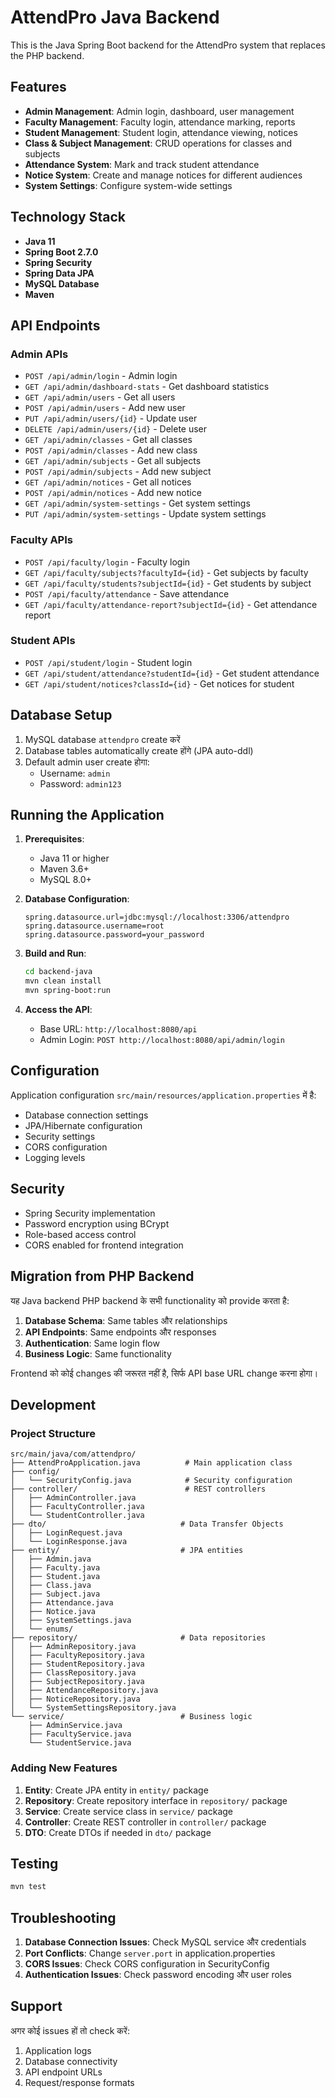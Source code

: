 # AttendPro Java Backend

This is the Java Spring Boot backend for the AttendPro system that replaces the PHP backend.

## Features

- **Admin Management**: Admin login, dashboard, user management
- **Faculty Management**: Faculty login, attendance marking, reports
- **Student Management**: Student login, attendance viewing, notices
- **Class & Subject Management**: CRUD operations for classes and subjects
- **Attendance System**: Mark and track student attendance
- **Notice System**: Create and manage notices for different audiences
- **System Settings**: Configure system-wide settings

## Technology Stack

- **Java 11**
- **Spring Boot 2.7.0**
- **Spring Security**
- **Spring Data JPA**
- **MySQL Database**
- **Maven**

## API Endpoints

### Admin APIs
- `POST /api/admin/login` - Admin login
- `GET /api/admin/dashboard-stats` - Get dashboard statistics
- `GET /api/admin/users` - Get all users
- `POST /api/admin/users` - Add new user
- `PUT /api/admin/users/{id}` - Update user
- `DELETE /api/admin/users/{id}` - Delete user
- `GET /api/admin/classes` - Get all classes
- `POST /api/admin/classes` - Add new class
- `GET /api/admin/subjects` - Get all subjects
- `POST /api/admin/subjects` - Add new subject
- `GET /api/admin/notices` - Get all notices
- `POST /api/admin/notices` - Add new notice
- `GET /api/admin/system-settings` - Get system settings
- `PUT /api/admin/system-settings` - Update system settings

### Faculty APIs
- `POST /api/faculty/login` - Faculty login
- `GET /api/faculty/subjects?facultyId={id}` - Get subjects by faculty
- `GET /api/faculty/students?subjectId={id}` - Get students by subject
- `POST /api/faculty/attendance` - Save attendance
- `GET /api/faculty/attendance-report?subjectId={id}` - Get attendance report

### Student APIs
- `POST /api/student/login` - Student login
- `GET /api/student/attendance?studentId={id}` - Get student attendance
- `GET /api/student/notices?classId={id}` - Get notices for student

## Database Setup

1. MySQL database `attendpro` create करें
2. Database tables automatically create होंगे (JPA auto-ddl)
3. Default admin user create होगा:
   - Username: `admin`
   - Password: `admin123`

## Running the Application

1. **Prerequisites**:
   - Java 11 or higher
   - Maven 3.6+
   - MySQL 8.0+

2. **Database Configuration**:
   ```properties
   spring.datasource.url=jdbc:mysql://localhost:3306/attendpro
   spring.datasource.username=root
   spring.datasource.password=your_password
   ```

3. **Build and Run**:
   ```bash
   cd backend-java
   mvn clean install
   mvn spring-boot:run
   ```

4. **Access the API**:
   - Base URL: `http://localhost:8080/api`
   - Admin Login: `POST http://localhost:8080/api/admin/login`

## Configuration

Application configuration `src/main/resources/application.properties` में है:

- Database connection settings
- JPA/Hibernate configuration
- Security settings
- CORS configuration
- Logging levels

## Security

- Spring Security implementation
- Password encryption using BCrypt
- Role-based access control
- CORS enabled for frontend integration

## Migration from PHP Backend

यह Java backend PHP backend के सभी functionality को provide करता है:

1. **Database Schema**: Same tables और relationships
2. **API Endpoints**: Same endpoints और responses
3. **Authentication**: Same login flow
4. **Business Logic**: Same functionality

Frontend को कोई changes की जरूरत नहीं है, सिर्फ API base URL change करना होगा।

## Development

### Project Structure
```
src/main/java/com/attendpro/
├── AttendProApplication.java          # Main application class
├── config/
│   └── SecurityConfig.java            # Security configuration
├── controller/                        # REST controllers
│   ├── AdminController.java
│   ├── FacultyController.java
│   └── StudentController.java
├── dto/                              # Data Transfer Objects
│   ├── LoginRequest.java
│   └── LoginResponse.java
├── entity/                           # JPA entities
│   ├── Admin.java
│   ├── Faculty.java
│   ├── Student.java
│   ├── Class.java
│   ├── Subject.java
│   ├── Attendance.java
│   ├── Notice.java
│   ├── SystemSettings.java
│   └── enums/
├── repository/                       # Data repositories
│   ├── AdminRepository.java
│   ├── FacultyRepository.java
│   ├── StudentRepository.java
│   ├── ClassRepository.java
│   ├── SubjectRepository.java
│   ├── AttendanceRepository.java
│   ├── NoticeRepository.java
│   └── SystemSettingsRepository.java
└── service/                          # Business logic
    ├── AdminService.java
    ├── FacultyService.java
    └── StudentService.java
```

### Adding New Features

1. **Entity**: Create JPA entity in `entity/` package
2. **Repository**: Create repository interface in `repository/` package
3. **Service**: Create service class in `service/` package
4. **Controller**: Create REST controller in `controller/` package
5. **DTO**: Create DTOs if needed in `dto/` package

## Testing

```bash
mvn test
```

## Troubleshooting

1. **Database Connection Issues**: Check MySQL service और credentials
2. **Port Conflicts**: Change `server.port` in application.properties
3. **CORS Issues**: Check CORS configuration in SecurityConfig
4. **Authentication Issues**: Check password encoding और user roles

## Support

अगर कोई issues हों तो check करें:
1. Application logs
2. Database connectivity
3. API endpoint URLs
4. Request/response formats
